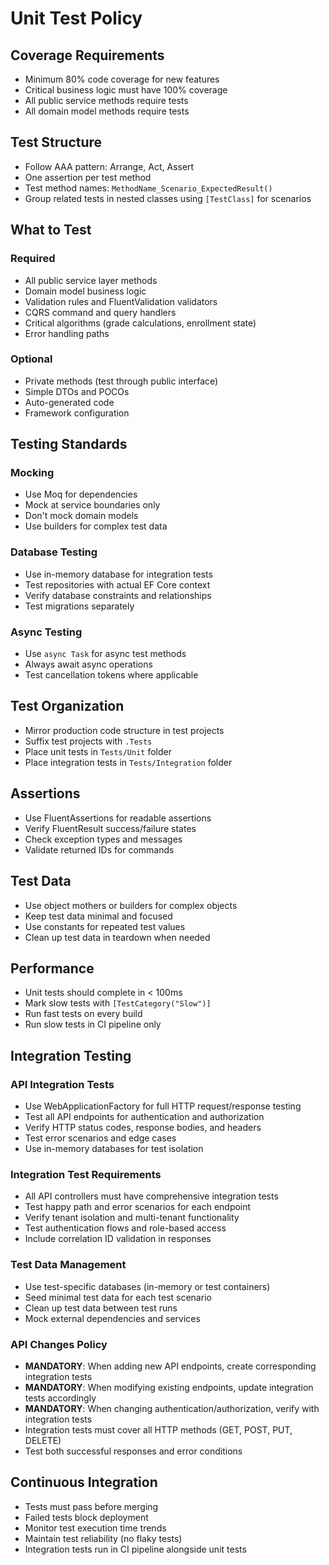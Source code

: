 # Unit Test Policy

## Coverage Requirements
- Minimum 80% code coverage for new features
- Critical business logic must have 100% coverage
- All public service methods require tests
- All domain model methods require tests

## Test Structure
- Follow AAA pattern: Arrange, Act, Assert
- One assertion per test method
- Test method names: `MethodName_Scenario_ExpectedResult()`
- Group related tests in nested classes using `[TestClass]` for scenarios

## What to Test
### Required
- All public service layer methods
- Domain model business logic
- Validation rules and FluentValidation validators
- CQRS command and query handlers
- Critical algorithms (grade calculations, enrollment state)
- Error handling paths

### Optional
- Private methods (test through public interface)
- Simple DTOs and POCOs
- Auto-generated code
- Framework configuration

## Testing Standards
### Mocking
- Use Moq for dependencies
- Mock at service boundaries only
- Don't mock domain models
- Use builders for complex test data

### Database Testing
- Use in-memory database for integration tests
- Test repositories with actual EF Core context
- Verify database constraints and relationships
- Test migrations separately

### Async Testing
- Use `async Task` for async test methods
- Always await async operations
- Test cancellation tokens where applicable

## Test Organization
- Mirror production code structure in test projects
- Suffix test projects with `.Tests`
- Place unit tests in `Tests/Unit` folder
- Place integration tests in `Tests/Integration` folder

## Assertions
- Use FluentAssertions for readable assertions
- Verify FluentResult success/failure states
- Check exception types and messages
- Validate returned IDs for commands

## Test Data
- Use object mothers or builders for complex objects
- Keep test data minimal and focused
- Use constants for repeated test values
- Clean up test data in teardown when needed

## Performance
- Unit tests should complete in < 100ms
- Mark slow tests with `[TestCategory("Slow")]`
- Run fast tests on every build
- Run slow tests in CI pipeline only

## Integration Testing
### API Integration Tests
- Use WebApplicationFactory for full HTTP request/response testing
- Test all API endpoints for authentication and authorization
- Verify HTTP status codes, response bodies, and headers
- Test error scenarios and edge cases
- Use in-memory databases for test isolation

### Integration Test Requirements
- All API controllers must have comprehensive integration tests
- Test happy path and error scenarios for each endpoint
- Verify tenant isolation and multi-tenant functionality
- Test authentication flows and role-based access
- Include correlation ID validation in responses

### Test Data Management
- Use test-specific databases (in-memory or test containers)
- Seed minimal test data for each test scenario
- Clean up test data between test runs
- Mock external dependencies and services

### API Changes Policy
- **MANDATORY**: When adding new API endpoints, create corresponding integration tests
- **MANDATORY**: When modifying existing endpoints, update integration tests accordingly
- **MANDATORY**: When changing authentication/authorization, verify with integration tests
- Integration tests must cover all HTTP methods (GET, POST, PUT, DELETE)
- Test both successful responses and error conditions

## Continuous Integration
- Tests must pass before merging
- Failed tests block deployment
- Monitor test execution time trends
- Maintain test reliability (no flaky tests)
- Integration tests run in CI pipeline alongside unit tests